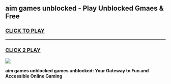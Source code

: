 
## aim games unblocked - Play Unblocked Gmaes & Free
<h3>
<a href="https://premium.freeplayer.one?title=aim_games_unblocked&ref=19F">CLICK TO PLAY</a></h3>
<hr>

<h3>
<a href="https://premium.freeplayer.one?title=aim_games_unblocked&ref=19F">CLICK 2 PLAY</a>
  
</h3>

<a href="https://premium.freeplayer.one?title=aim_games_unblocked&ref=19F/"><img src="https://clearcache.store/games.png"></a>


**aim games unblocked games unblocked: Your Gateway to Fun and Accessible Online Gaming**
